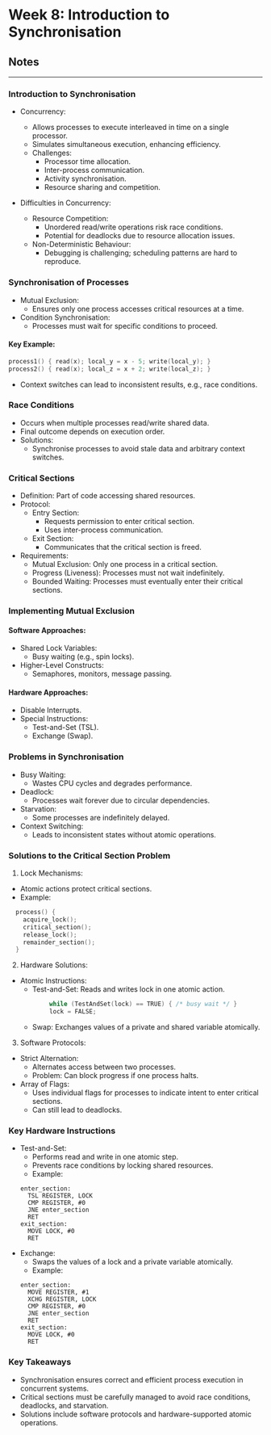 # Week 8: Introduction to Synchronisation

## Notes

---

### Introduction to Synchronisation
- Concurrency:
  - Allows processes to execute interleaved in time on a single processor.
  - Simulates simultaneous execution, enhancing efficiency.
  - Challenges:
    - Processor time allocation.
    - Inter-process communication.
    - Activity synchronisation.
    - Resource sharing and competition.

- Difficulties in Concurrency:
  - Resource Competition:
    - Unordered read/write operations risk race conditions.
    - Potential for deadlocks due to resource allocation issues.
  - Non-Deterministic Behaviour:
    - Debugging is challenging; scheduling patterns are hard to reproduce.

### Synchronisation of Processes
- Mutual Exclusion:
  - Ensures only one process accesses critical resources at a time.
- Condition Synchronisation:
  - Processes must wait for specific conditions to proceed.

#### Key Example:
```c
process1() { read(x); local_y = x - 5; write(local_y); }
process2() { read(x); local_z = x + 2; write(local_z); }

```
- Context switches can lead to inconsistent results, e.g., race conditions.

### Race Conditions
- Occurs when multiple processes read/write shared data.
- Final outcome depends on execution order.
- Solutions:
  - Synchronise processes to avoid stale data and arbitrary context switches.

### Critical Sections
- Definition:
        Part of code accessing shared resources.
- Protocol:
  - Entry Section:
    - Requests permission to enter critical section.
    - Uses inter-process communication.
  - Exit Section:
    - Communicates that the critical section is freed.
- Requirements:
  - Mutual Exclusion: Only one process in a critical section.
  - Progress (Liveness): Processes must not wait indefinitely.
  - Bounded Waiting: Processes must eventually enter their critical sections.

### Implementing Mutual Exclusion
#### Software Approaches:
- Shared Lock Variables:
  - Busy waiting (e.g., spin locks).
- Higher-Level Constructs:
  - Semaphores, monitors, message passing.

#### Hardware Approaches:
- Disable Interrupts.
- Special Instructions:
  - Test-and-Set (TSL).
  - Exchange (Swap).

### Problems in Synchronisation
- Busy Waiting:
  - Wastes CPU cycles and degrades performance.
- Deadlock:
  - Processes wait forever due to circular dependencies.
- Starvation:
  - Some processes are indefinitely delayed.
- Context Switching:
  - Leads to inconsistent states without atomic operations.

### Solutions to the Critical Section Problem
1. Lock Mechanisms:
  - Atomic actions protect critical sections.
  - Example:
  ```c
    process() {
      acquire_lock();
      critical_section();
      release_lock();
      remainder_section();
    }
  ```

2. Hardware Solutions:
  - Atomic Instructions:
    - Test-and-Set: Reads and writes lock in one atomic action.
    ```c
            while (TestAndSet(lock) == TRUE) { /* busy wait */ }
            lock = FALSE;
    ```
    - Swap: Exchanges values of a private and shared variable atomically.
3. Software Protocols:
  - Strict Alternation:
    - Alternates access between two processes.
    - Problem: Can block progress if one process halts.
  - Array of Flags:
    - Uses individual flags for processes to indicate intent to enter critical sections.
    - Can still lead to deadlocks.

### Key Hardware Instructions
- Test-and-Set:
  - Performs read and write in one atomic step.
  - Prevents race conditions by locking shared resources.
  - Example:
  ```assembly
  enter_section:
    TSL REGISTER, LOCK
    CMP REGISTER, #0
    JNE enter_section
    RET
  exit_section:
    MOVE LOCK, #0
    RET
  ```
- Exchange:
  - Swaps the values of a lock and a private variable atomically.
  - Example:
  ```assembly
  enter_section:
    MOVE REGISTER, #1
    XCHG REGISTER, LOCK
    CMP REGISTER, #0
    JNE enter_section
    RET
  exit_section:
    MOVE LOCK, #0
    RET
  ```
### Key Takeaways
- Synchronisation ensures correct and efficient process execution in concurrent systems.
- Critical sections must be carefully managed to avoid race conditions, deadlocks, and starvation.
- Solutions include software protocols and hardware-supported atomic operations.
